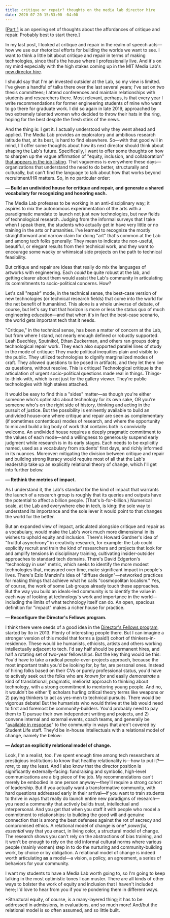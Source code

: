 ```yaml
---
title: critique or repair? thoughts on the media lab director hire
date: 2020-07-20 15:53:00 -04:00
---
```


[[Part 1](https://sarahendren.com/2020/06/30/critique-or-repair-a-call-to-know-your-post/) is an opening set of thoughts about the affordances of critique and repair. Probably best to start there.] 

In my last post, I looked at critique and repair in the realm of speech acts—how we use our rhetorical efforts for building the worlds we want to see. I want to think a little bit about critique and repair in terms of making technologies, since that's the house where I professionally live. And it's on my mind especially with the high stakes coming up in the MIT Media Lab's [new director hire](https://www.media.mit.edu/posts/media-lab-director-search/).

I should say that I'm an invested outsider at the Lab, so my view is limited. I've given a handful of talks there over the last several years; I've sat on two thesis committees; I attend conferences and maintain relationships with students and researchers there. Most relevant, perhaps, is that every year I write recommendations for former engineering students of mine who want to go there for graduate work. I did so again in late 2019, approached by two extremely talented women who decided to throw their hats in the ring, hoping for the best despite the fresh stink of the news. 

And the thing is: I get it. I actually understood why they went ahead and applied. The Media Lab provides an exploratory and ambitious research latitude that, at its best, is hard to find elsewhere. So—with that good will in mind, I'll offer some thoughts about how its next director should think about shaping the Lab's future. Specifically, I want to offer some thoughts on how to sharpen up the vague affirmation of "equity, inclusion, and collaboration" [that appears in the job listing](https://www.media.mit.edu/posts/media-lab-director-search/). That vagueness is everywhere these days—organizations that understand the need to do better, structurally and culturally, but can't find the language to talk about how that works beyond recruitment/HR matters. So, in no particular order:

**— Build an undivided house for critique and repair, and generate a shared vocabulary for recognizing and honoring each.**

The Media Lab professes to be working in an anti-disciplinary way; it aspires to mix the autonomous experimentation of the arts with a paradigmatic mandate to launch not just new technologies, but new fields of technological research. Judging from the informal surveys that I take when I speak there, the students who actually get in have very little or no training in the arts or humanities. I've learned to recognize the mostly straightforward and narrow claim for doing "art" that's common at the Lab and among tech folks generally: They mean to indicate the non-useful, beautiful, or elegant results from their technical work, and they want to encourage some wacky or whimsical side projects on the path to technical feasibility. 

But critique and repair are ideas that really do mix the languages of artworks with engineering. Each *could* be quite robust at the lab, and getting clearer about them would assist the Lab's community in articulating its commitments to socio-political concerns. How? 

Let's call "repair" mode, in the technical sense, the best-case version of new technologies (or technical research fields) that come into the world for the net benefit of humankind. This alone is a whole universe of debate, of course, but let's say that that horizon is more or less the status quo of much engineering education—and that when it's in fact the best-case scenario, the world gets important tech that it needs.

"Critique," in the technical sense, has been a matter of concern at the Lab, but from where I stand, not nearly enough defined or robustly supported. Leah Buechley, Sputniko!, Ethan Zuckerman, and others ran groups doing technological repair work. They each also supported parallel lines of study in the mode of critique: They made political inequities plain and visible to the public. They utilized technologies to dignify marginalized modes of craft. They allowed questions to be posed in artifacts, and they let them live *as* questions, without resolve. This is critique! Technological critique is the articulation of urgent socio-political questions made real in things. Things-to-think-with, which is not just for the gallery viewer. They're public technologies with high stakes attached.

It would be easy to find this a "sides" matter—as though you're either someone who's optimistic about technology for its own sake, OR you're someone who's on the right side of history, thinking and acting in the pursuit of justice. But the possibility is eminently available to build an undivided house–one where critique and repair are seen as complementary (if sometimes contentious) modes of research, and where the opportunity to mix and build a big body of work that contains both is convivially welcome. An undivided house requires a deeply pragmatic commitment to the values of each mode—and a willingness to generously suspend early judgment while research is in its early stages. Each needs to be explicitly named, used as a vocabulary from students' first days, and richly informed in its nuances. Moreover: mitigating the division between critique and repair and building strong literacy would require most of all that the Lab's leadership take up an explicitly relational theory of change, which I'll get into further below.      

**— Rethink the metrics of impact.** 

As I understand it, the Lab's standard for the kind of impact that warrants the launch of a research group is roughly that its queries and outputs have the potential to affect a billion people. (That's b-for-billion.) Numerical scale, at the Lab and everywhere else in tech, is king: the sole way to understand its importance and the sole lever it would point to that changes the world for the better.

But an expanded view of impact, articulated alongside critique and repair as a vocabulary, would make the Lab's work much more dimensional in its wishes to uphold equity and inclusion. There's Howard Gardner's idea of "fruitful asynchrony" in creativity research, for example: the Lab could explicitly recruit and train the kind of researchers and projects that look for and amplify tensions in disciplinary training, cultivating insider-outsider approaches to standard tech domains. There's David Edgerton's "technology in use" metric, which seeks to identify the more modest technologies that, measured over time, make significant impact in people's lives. There's Ezio Manzini's idea of "diffuse design"—networked practices for making things that achieve what he calls "cosmopolitan localism." Yes, of course, the work of some Lab groups already touch these approaches. But the way you build an ideals-led community is to identify the value in each way of looking at technology's work and importance in the world—including the limits of what technology itself can do. An open, spacious definition for "impact" makes a richer house for practice.

**— Reconfigure the Director's Fellows program.**

I think there were seeds of a good idea in the [Director's Fellows program](https://www.media.mit.edu/groups/directors-fellows-program/overview/), started by Ito in 2013. Plenty of interesting people there. But I can imagine a stronger version of this model that forms a (paid!) cohort of thinkers-in-residence. These would be humanists, ethicists, artists and others working intellectually adjacent to tech. I'd say half should be permanent hires, and half a rotating set of two-year fellowships. But the key thing would be this: You'd have to take a radical people-over-projects approach, because the most important traits you'd be looking for, by far, are personal ones. Instead of hiring folks based on their CVs or purely professional status, you'd have to actively seek out the folks who are *known for* and easily *demonstrate* a kind of translational, pragmatic, meliorist approach to thinking about technology, with a strong commitment to mentoring young people. And no, it wouldn't be either 1) scholars hurling critical theory terms like weapons or 2) paying thinkers to act as yes-men to technical pursuits. There would be vigorous debate! But the humanists who would thrive at the lab would need to first and foremost be community-builders. You'd probably need to pay them to 1) pursue their own independent writing and projects, and 2) convene internal and external events, coach teams, and generally be "[available in response](https://sarahendren.com/2017/11/28/available-in-response/)" to the community in ways that aren't covered by Student Life staff. They'd be in-house intellectuals with a relational model of change, namely the below:

**— Adopt an explicitly relational model of change.**

Look, I'm a realist, too. I've spent enough time among tech researchers at prestigious institutions to know that healthy relationality is—how to put it?—*rare*, to say the least. And I also know that the director position is significantly externally-facing: fundraising and symbolic, high-level communications are a big piece of the job. My recommendations can't merely be embodied in one person anyway—they'll require a strong cohort of leadership. But if you actually want a transformative community, with hard questions addressed early in their arrival—if you want to train students to thrive in ways that really do launch entire new paradigms of research—you need a community that actively builds trust, intellectual and interpersonal. And you get that when you staff it with people who model a commitment to relationships: to building the good will and genuine connection that is among the best defenses against the rot of secrecy and compromised ethics. A relational model of change is one* *powerful, essential* way that you enact, in living color, a structural model of change. The research shows you can't rely on the abstractions of bias training, and it won't be enough to rely on the old informal cultural norms where various people (mainly women) step in to do the nurturing and community-building work, by choice or by obligation. A relational model of change is indeed worth articulating **as** a model—a vision, a policy, an agreement, a series of behaviors for your community.

I want my students to have a Media Lab worth going to, so I'm going to keep talking in the most optimistic tones I can muster. There are all kinds of other ways to bolster the work of equity and inclusion that I haven't included here; I'd love to hear from you if you're pondering them in different ways.

*Structural equity, of course, is a many-layered thing; it has to be addressed in admissions, in evaluations, and so much more! And/but the relational model is so often assumed, and so little built.

